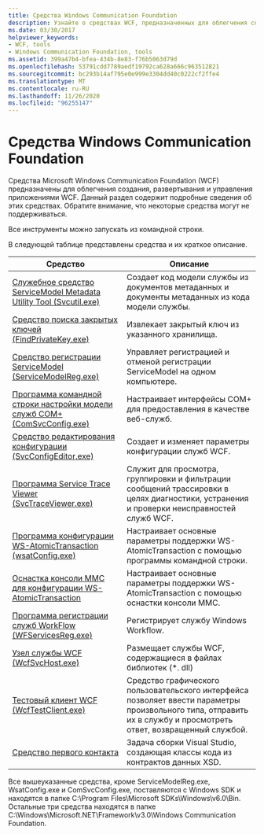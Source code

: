 ```yaml
---
title: Средства Windows Communication Foundation
description: Узнайте о средствах WCF, предназначенных для облегчения создания, развертывания и управления приложениями WCF. Запустите эти средства из командной строки.
ms.date: 03/30/2017
helpviewer_keywords:
- WCF, tools
- Windows Communication Foundation, tools
ms.assetid: 399a47b4-bfea-434b-8e83-f76b5063d79d
ms.openlocfilehash: 53791cdd7789aedf19792ca628a666c963512821
ms.sourcegitcommit: bc293b14af795e0e999e3304dd40c0222cf2ffe4
ms.translationtype: MT
ms.contentlocale: ru-RU
ms.lasthandoff: 11/26/2020
ms.locfileid: "96255147"
---
```

# <a name="windows-communication-foundation-tools"></a>Средства Windows Communication Foundation

Средства Microsoft Windows Communication Foundation (WCF) предназначены для облегчения создания, развертывания и управления приложениями WCF. Данный раздел содержит подробные сведения об этих средствах. Обратите внимание, что некоторые средства могут не поддерживаться.  
  
 Все инструменты можно запускать из командной строки.  
  
 В следующей таблице представлены средства и их краткое описание.  
  
|Средство|Описание|  
|----------|-----------------|  
|[Служебное средство ServiceModel Metadata Utility Tool (Svcutil.exe)](servicemodel-metadata-utility-tool-svcutil-exe.md)|Создает код модели службы из документов метаданных и документы метаданных из кода модели службы.|  
|[Средство поиска закрытых ключей (FindPrivateKey.exe)](find-private-key-tool-findprivatekey-exe.md)|Извлекает закрытый ключ из указанного хранилища.|  
|[Средство регистрации ServiceModel (ServiceModelReg.exe)](servicemodelreg-exe.md)|Управляет регистрацией и отменой регистрации ServiceModel на одном компьютере.|  
|[Программа командной строки настройки модели служб COM+ (ComSvcConfig.exe)](com-service-model-configuration-tool-comsvcconfig-exe.md)|Настраивает интерфейсы COM+ для предоставления в качестве веб-служб.|  
|[Средство редактирования конфигурации (SvcConfigEditor.exe)](configuration-editor-tool-svcconfigeditor-exe.md)|Создает и изменяет параметры конфигурации служб WCF.|  
|[Программа Service Trace Viewer (SvcTraceViewer.exe)](service-trace-viewer-tool-svctraceviewer-exe.md)|Служит для просмотра, группировки и фильтрации сообщений трассировки в целях диагностики, устранения и проверки неисправностей служб WCF.|  
|[Программа конфигурации WS-AtomicTransaction (wsatConfig.exe)](ws-atomictransaction-configuration-utility-wsatconfig-exe.md)|Настраивает основные параметры поддержки WS-AtomicTransaction с помощью программы командной строки.|  
|[Оснастка консоли MMC для конфигурации WS-AtomicTransaction](ws-atomictransaction-configuration-mmc-snap-in.md)|Настраивает основные параметры поддержки WS-AtomicTransaction с помощью оснастки консоли MMC.|  
|[Программа регистрации служб WorkFlow (WFServicesReg.exe)](workflow-service-registration-tool-wfservicesreg-exe.md)|Регистрирует службу Windows Workflow.|  
|[Узел службы WCF (WcfSvcHost.exe)](wcf-service-host-wcfsvchost-exe.md)|Размещает службы WCF, содержащиеся в файлах библиотек (*. dll)|  
|[Тестовый клиент WCF (WcfTestClient.exe)](wcf-test-client-wcftestclient-exe.md)|Средство графического пользовательского интерфейса позволяет ввести параметры произвольного типа, отправить их в службу и просмотреть ответ, возвращенный службой.|  
|[Средство первого контакта](contract-first-tool.md)|Задача сборки Visual Studio, создающая классы кода из контрактов данных XSD.|  
  
 Все вышеуказанные средства, кроме ServiceModelReg.exe, WsatConfig.exe и ComSvcConfig.exe, поставляются с Windows SDK и находятся в папке C:\Program Files\Microsoft SDKs\Windows\v6.0\Bin.  Остальные три средства находятся в папке C:\Windows\Microsoft.NET\Framework\v3.0\Windows Communication Foundation.
